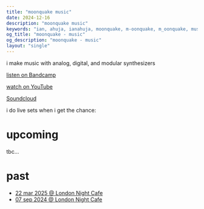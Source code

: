 ```yaml
---
title: "moonquake music"
date: 2024-12-16
description: "moonquake music"
keywords: "ian, ahuja, ianahuja, moonquake, m-oonquake, m_oonquake, music, electronic music, synthesizer, synth, modular, eurorack, ian ahuja, electronic, london, artist, song, track"
og_title: "moonquake - music"
og_description: "moonquake - music"
layout: "single"
---
```


<div class="centered-content">

i make music with analog, digital, and modular synthesizers

[listen on Bandcamp](https://m-oonquake.bandcamp.com/)

[watch on YouTube](https://www.youtube.com/@m_oonquake)  

[Soundcloud](https://soundcloud.com/m_oonquake)

i do live sets when i get the chance:

# upcoming

tbc...

# past

- [22 mar 2025 @ London Night Cafe](https://www.youtube.com/watch?v=8A_z7yd8zew)
- [07 sep 2024 @ London Night Cafe](https://soundcloud.com/m_oonquake/moonquake-live-modular-synth-set-london-night-cafe-07-sep-2024)

</div>